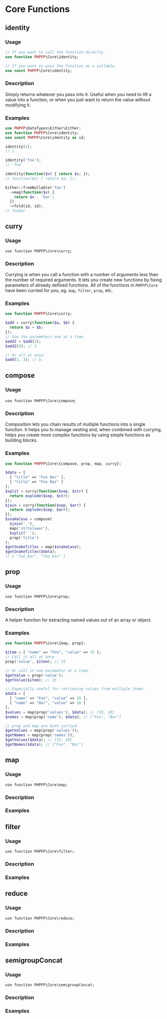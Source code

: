 # Core Functions

## identity
### Usage
```php
// If you want to call the function directly.
use function PHPFP\Core\identity;

// If you want to pass the function as a callable.
use const PHPFP\Core\identity;
```

### Description
Simply returns whatever you pass into it. Useful when you need
to lift a value into a function, or when you just want to return the value without modifying it.

### Examples
```php
use PHPFP\DataTypes\Either\Either;
use function PHPFP\Core\identity;
use const PHPFP\Core\identity as id;

identity(1);
// 1

identity('foo');
// 'foo'

identity(function($x) { return $x; });
// function($x) { return $x; });

Either::fromNullable('foo')
  ->map(function($x) {
    return $x . 'bar';
  })
  ->fold(id, id);
// foobar
```

## curry
### Usage
`use function PHPFP\Core\curry;`

### Description
Currying is when you call a function with a number of arguments less than the number of required arguments.
It lets you create new functions by fixing parameters of already defined functions.
All of the functions in `PHPFP\Core` have been curried for you, eg. `map`, `filter`, `prop`, etc.


### Examples
```php
use function PHPFP\Core\curry;

$add = curry(function($a, $b) {
  return $a + $b;
});
// Use the parameters one at a time.
$add2 = $add(2);
$add2(3); // 5

// Or all at once.
$add(2, 3); // 5;
```

## compose
### Usage
`use function PHPFP\Core\compose`;

### Description
Composition lets you chain results of multiple functions into a single function.
It helps you to manage nesting and, when combined with currying, helps you create more complex functions by using simple functions as building blocks.

### Examples
```php
use function PHPFP\Core\{compose, prop, map, curry};

$data = [
  [ "title" => "Foo Bar" ],
  [ "title" => "Foo Baz" ]
];
$split = curry(function($sep, $str) {
  return explode($sep, $str);
});
$join = curry(function($sep, $arr) {
  return implode($sep, $arr);
});
$snakeCase = compose(
  $join('_'),
  map('strtolower'),
  $split(' '),
  prop('title')
);
$getSnakeTitles = map($snakeCase);
$getSnakeTitles($data);
// [ "foo_bar", "foo_baz" ]
```

## prop
### Usage
`use function PHPFP\Core\prop;`

### Description
A helper function for extracting named values out of an array or object.

### Examples
```php
use function PHPFP\Core\{map, prop};

$item = [ "name" => "Foo", "value" => 15 ];
// Call it all at once
prop('value', $item); // 15

// Or call it one parameter at a time.
$getValue = prop('value');
$getValue($item); // 15

// Especially useful for retrieving values from multiple items.
$data = [
  [ "name" => "Foo", "value" => 15 ],
  [ "name" => "Bar", "value" => 10 ]
];
$values = map(prop('values'), $data); // [15, 10]
$names = map(prop('name'), $data); // ["Foo", "Bar"]

// prop and map are both curried
$getValues = map(prop('values'));
$getNames = map(prop('names'));
$getValues($data); // [15, 10]
$getNames($data); // ["Foo", "Bar"]
```

## map
### Usage
`use function PHPFP\Core\map;`
### Description
### Examples

## filter
### Usage
`use function PHPFP\Core\filter;`
### Description
### Examples

## reduce
### Usage
`use function PHPFP\Core\reduce;`
### Description
### Examples

## semigroupConcat
### Usage
`use function PHPFP\Core\semigroupConcat;`
### Description
### Examples
